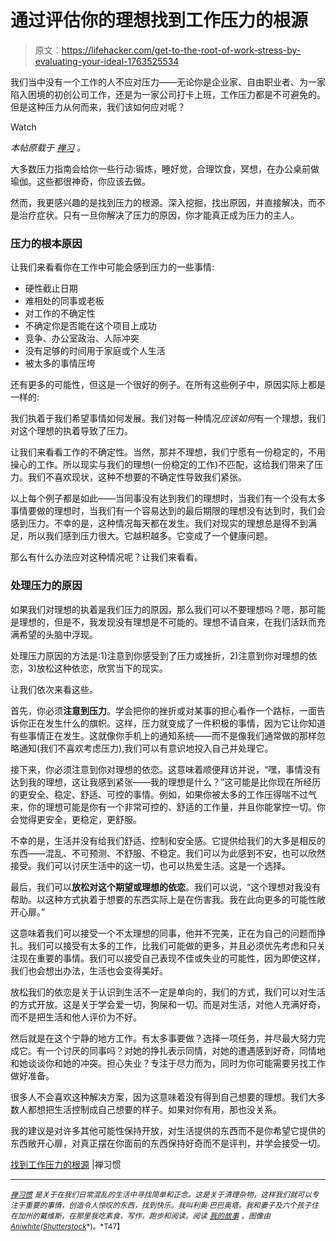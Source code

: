 # 通过评估你的理想找到工作压力的根源

> 原文：<https://lifehacker.com/get-to-the-root-of-work-stress-by-evaluating-your-ideal-1763525534>

我们当中没有一个工作的人不应对压力——无论你是企业家、自由职业者、为一家陷入困境的初创公司工作，还是为一家公司打卡上班，工作压力都是不可避免的。但是这种压力从何而来，我们该如何应对呢？

Watch

*本帖原载于* [*禅习*](http://zenhabits.net/workstress/) *。*

大多数压力指南会给你一些行动:锻炼，睡好觉，合理饮食，冥想，在办公桌前做瑜伽。这些都很神奇，你应该去做。

然而，我更感兴趣的是找到压力的根源。深入挖掘，找出原因，并直接解决，而不是治疗症状。只有一旦你解决了压力的原因，你才能真正成为压力的主人。

### 压力的根本原因

让我们来看看你在工作中可能会感到压力的一些事情:

*   硬性截止日期
*   难相处的同事或老板
*   对工作的不确定性
*   不确定你是否能在这个项目上成功
*   竞争、办公室政治、人际冲突
*   没有足够的时间用于家庭或个人生活
*   被太多的事情压垮

还有更多的可能性，但这是一个很好的例子。在所有这些例子中，原因实际上都是一样的:

我们执着于我们希望事情如何发展。我们对每一种情况*应该如何*有一个理想，我们对这个理想的执着导致了压力。

让我们来看看工作的不确定性。当然，那并不理想，我们宁愿有一份稳定的，不用操心的工作。所以现实与我们的理想(一份稳定的工作)不匹配，这给我们带来了压力。我们不喜欢现状，这种不想要的不确定性导致我们紧张。

以上每个例子都是如此——当同事没有达到我们的理想时，当我们有一个没有太多事情要做的理想时，当我们有一个容易达到的最后期限的理想没有达到时，我们会感到压力。不幸的是，这种情况每天都在发生。我们对现实的理想总是得不到满足，所以我们感到压力很大。它越积越多。它变成了一个健康问题。

那么有什么办法应对这种情况呢？让我们来看看。

### 处理压力的原因

如果我们对理想的执着是我们压力的原因，那么我们可以不要理想吗？嗯，那可能是理想的，但是不，我发现没有理想是不可能的。理想不请自来，在我们活跃而充满希望的头脑中浮现。

处理压力原因的方法是:1)注意到你感受到了压力或挫折，2)注意到你对理想的依恋，3)放松这种依恋，欣赏当下的现实。

让我们依次来看这些。

首先，你必须**注意到压力**。学会把你的挫折或对某事的担心看作一个路标，一面告诉你正在发生什么的旗帜。这样，压力就变成了一件积极的事情，因为它让你知道有些事情正在发生。这就像你手机上的通知系统——而不是像我们通常做的那样忽略通知(我们不喜欢考虑压力),我们可以有意识地投入自己并处理它。

接下来，你必须注意到你对理想的依恋。这意味着顺便拜访并说，“嘿，事情没有达到我的理想，这让我感到紧张——我的理想是什么？”这可能是比你现在所经历的更安全、稳定、舒适、可控的事情。例如，如果你被太多的工作压得喘不过气来，你的理想可能是你有一个非常可控的、舒适的工作量，并且你能掌控一切。你会觉得更安全，更稳定，更舒服。

不幸的是，生活并没有给我们舒适、控制和安全感。它提供给我们的大多是相反的东西——混乱、不可预测、不舒服、不稳定。我们可以为此感到不安，也可以欣然接受。我们可以讨厌生活中的这一切，也可以热爱生活。这是一个选择。

最后，我们可以**放松对这个期望或理想的依恋**。我们可以说，“这个理想对我没有帮助。以这种方式执着于想要的东西实际上是在伤害我。我在此向更多的可能性敞开心扉。”

这意味着我们可以接受一个不太理想的同事，他并不完美，正在为自己的问题而挣扎。我们可以接受有太多的工作，比我们可能做的更多，并且必须优先考虑和只关注现在重要的事情。我们可以接受自己表现不佳或失业的可能性，因为即使这样，我们也会想出办法，生活也会变得美好。

放松我们的依恋是关于认识到生活不一定是单向的，我们的方式，我们可以对生活的方式开放。这是关于学会爱一切，狗屎和一切。而是对生活，对他人充满好奇，而不是把生活和他人评价为不好。

然后就是在这个宁静的地方工作。有太多事要做？选择一项任务，并尽最大努力完成它。有一个讨厌的同事吗？对她的挣扎表示同情，对她的遭遇感到好奇，同情地和她谈谈你和她的冲突。担心失业？专注于尽力而为，同时为你可能需要另找工作做好准备。

很多人不会喜欢这种解决方案，因为这意味着没有得到自己想要的理想。我们大多数人都想把生活控制成自己想要的样子。如果对你有用，那也没关系。

我的建议是对许多其他可能性保持开放，对生活提供的东西而不是你希望它提供的东西敞开心扉，对真正摆在你面前的东西保持好奇而不是评判，并学会接受一切。

[找到工作压力的根源](http://zenhabits.net/workstress/) |禅习惯

* * *

[<small>*禅习惯*</small>](http://zenhabits.net/) <small>*是关于在我们日常混乱的生活中寻找简单和正念。这是关于清理杂物，这样我们就可以专注于重要的事情，创造令人惊叹的东西，找到快乐。我叫利奥·巴巴奥塔。我和妻子及六个孩子住在加州的戴维斯，在那里我吃素食，写作，跑步和阅读。阅读*</small> [<small>*我的故事*</small>](http://zenhabits.net/2007/02/my-story/) <small>*。图像由*</small>[<small>*Aniwhite*</small>](http://www.shutterstock.com/pic-266614442/stock-vector-businesswoman-doing-yoga-to-calm-down-the-stressful-emotion-from-multi-tasking-and-very-busy.html)<small>*(*</small>[<small>*Shutterstock*</small>](http://shutterstock.com)<small>*)。*T47】</small>